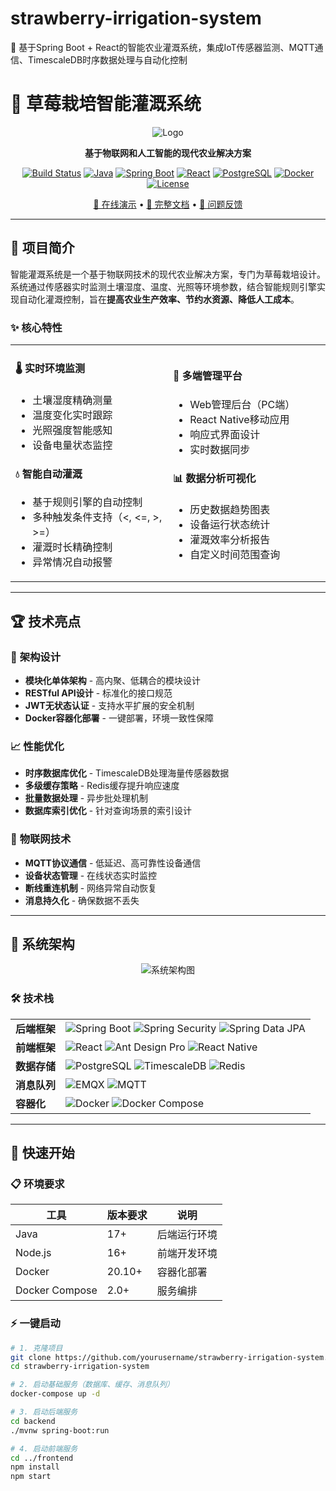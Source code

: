 # strawberry-irrigation-system
🍓 基于Spring Boot + React的智能农业灌溉系统，集成IoT传感器监测、MQTT通信、TimescaleDB时序数据处理与自动化控制
# 🍓 草莓栽培智能灌溉系统

<div align="center">

![Logo](screenshots/logo.png)

**基于物联网和人工智能的现代农业解决方案**

[![Build Status](https://img.shields.io/badge/build-passing-brightgreen?style=flat-square)]()
[![Java](https://img.shields.io/badge/Java-17-ED8B00?style=flat-square&logo=java)]()
[![Spring Boot](https://img.shields.io/badge/Spring%20Boot-2.7-6DB33F?style=flat-square&logo=springboot)]()
[![React](https://img.shields.io/badge/React-18-61DAFB?style=flat-square&logo=react)]()
[![PostgreSQL](https://img.shields.io/badge/PostgreSQL-14-336791?style=flat-square&logo=postgresql)]()
[![Docker](https://img.shields.io/badge/Docker-20.10-2496ED?style=flat-square&logo=docker)]()
[![License](https://img.shields.io/badge/License-MIT-blue?style=flat-square)]()

[📱 在线演示](https://strawberry-irrigation.demo.com) • [📖 完整文档](./docs/) • [🐛 问题反馈](https://github.com/yourusername/strawberry-irrigation-system/issues)

</div>

---

## 🌱 项目简介

智能灌溉系统是一个基于物联网技术的现代农业解决方案，专门为草莓栽培设计。系统通过传感器实时监测土壤湿度、温度、光照等环境参数，结合智能规则引擎实现自动化灌溉控制，旨在**提高农业生产效率、节约水资源、降低人工成本**。

### ✨ 核心特性

<table>
<tr>
<td width="50%">

#### 🌡️ **实时环境监测**
- 土壤湿度精确测量
- 温度变化实时跟踪  
- 光照强度智能感知
- 设备电量状态监控

#### 💧 **智能自动灌溉**
- 基于规则引擎的自动控制
- 多种触发条件支持（<, <=, >, >=）
- 灌溉时长精确控制
- 异常情况自动报警

</td>
<td width="50%">

#### 📱 **多端管理平台**
- Web管理后台（PC端）
- React Native移动应用
- 响应式界面设计
- 实时数据同步

#### 📊 **数据分析可视化**
- 历史数据趋势图表
- 设备运行状态统计
- 灌溉效率分析报告
- 自定义时间范围查询

</td>
</tr>
</table>

---

## 🏆 技术亮点

### 🚀 **架构设计**
- **模块化单体架构** - 高内聚、低耦合的模块设计
- **RESTful API设计** - 标准化的接口规范
- **JWT无状态认证** - 支持水平扩展的安全机制
- **Docker容器化部署** - 一键部署，环境一致性保障

### 📈 **性能优化**
- **时序数据库优化** - TimescaleDB处理海量传感器数据
- **多级缓存策略** - Redis缓存提升响应速度
- **批量数据处理** - 异步批处理机制
- **数据库索引优化** - 针对查询场景的索引设计

### 🔗 **物联网技术**
- **MQTT协议通信** - 低延迟、高可靠性设备通信
- **设备状态管理** - 在线状态实时监控
- **断线重连机制** - 网络异常自动恢复
- **消息持久化** - 确保数据不丢失

---

## 🎯 系统架构

<div align="center">

![系统架构图](docs/images/architecture-overview.png)

</div>

### 🛠️ 技术栈

<table>
<tr>
<td><b>后端框架</b></td>
<td>
<img src="https://img.shields.io/badge/Spring%20Boot-2.7-6DB33F?style=flat-square&logo=springboot" alt="Spring Boot">
<img src="https://img.shields.io/badge/Spring%20Security-5.7-6DB33F?style=flat-square&logo=springsecurity" alt="Spring Security">
<img src="https://img.shields.io/badge/Spring%20Data%20JPA-2.7-6DB33F?style=flat-square" alt="Spring Data JPA">
</td>
</tr>
<tr>
<td><b>前端框架</b></td>
<td>
<img src="https://img.shields.io/badge/React-18-61DAFB?style=flat-square&logo=react" alt="React">
<img src="https://img.shields.io/badge/Ant%20Design%20Pro-5.x-1890FF?style=flat-square&logo=antdesign" alt="Ant Design Pro">
<img src="https://img.shields.io/badge/React%20Native-0.70-61DAFB?style=flat-square&logo=react" alt="React Native">
</td>
</tr>
<tr>
<td><b>数据存储</b></td>
<td>
<img src="https://img.shields.io/badge/PostgreSQL-14-336791?style=flat-square&logo=postgresql" alt="PostgreSQL">
<img src="https://img.shields.io/badge/TimescaleDB-2.8-FDB515?style=flat-square" alt="TimescaleDB">
<img src="https://img.shields.io/badge/Redis-7.0-DC382D?style=flat-square&logo=redis" alt="Redis">
</td>
</tr>
<tr>
<td><b>消息队列</b></td>
<td>
<img src="https://img.shields.io/badge/EMQX-5.1-00D4AA?style=flat-square" alt="EMQX">
<img src="https://img.shields.io/badge/MQTT-3.1.1-660066?style=flat-square" alt="MQTT">
</td>
</tr>
<tr>
<td><b>容器化</b></td>
<td>
<img src="https://img.shields.io/badge/Docker-20.10-2496ED?style=flat-square&logo=docker" alt="Docker">
<img src="https://img.shields.io/badge/Docker%20Compose-2.0-2496ED?style=flat-square&logo=docker" alt="Docker Compose">
</td>
</tr>
</table>

---

## 🚀 快速开始

### 📋 环境要求

| 工具 | 版本要求 | 说明 |
|------|----------|------|
| Java | 17+ | 后端运行环境 |
| Node.js | 16+ | 前端开发环境 |
| Docker | 20.10+ | 容器化部署 |
| Docker Compose | 2.0+ | 服务编排 |

### ⚡ 一键启动

```bash
# 1. 克隆项目
git clone https://github.com/yourusername/strawberry-irrigation-system.git
cd strawberry-irrigation-system

# 2. 启动基础服务（数据库、缓存、消息队列）
docker-compose up -d

# 3. 启动后端服务
cd backend
./mvnw spring-boot:run

# 4. 启动前端服务
cd ../frontend
npm install
npm start
